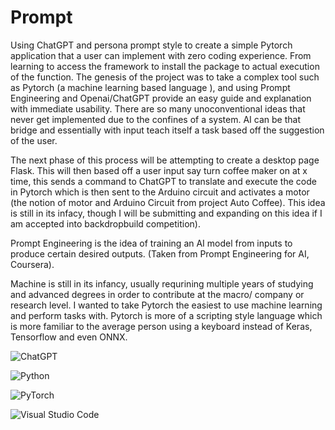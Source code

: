 # Prompt
Using ChatGPT and persona prompt style to create a simple Pytorch application that a user can implement with zero coding experience. From learning to access the framework to install the package to actual execution of the function. The genesis of the project was to take a complex tool such as Pytorch (a machine learning based language ), and using Prompt Engineering and Openai/ChatGPT provide an easy guide and explanation with immediate usability. There are so many unoconventional ideas that never get implemented due to the confines of a system. AI can be that bridge and essentially with input teach itself a task based off the suggestion of the user. 

The next phase of this process will be attempting to create a desktop page Flask. This will then based off a user input say turn coffee maker on at x time, this sends a command to ChatGPT to translate and execute the code in Pytorch which is then sent to the Arduino circuit and activates a motor (the notion of motor and Arduino Circuit from project Auto Coffee). This idea is still in its infacy, though I will be submitting and expanding on this idea if I am accepted into backdropbuild competition).  

Prompt Engineering is the idea of training an AI model from inputs to produce certain desired outputs. (Taken from Prompt Engineering for AI, Coursera). 

Machine is still in its infancy, usually requrining multiple years of studying and advanced degrees in order to contribute at the macro/ company or research level. I wanted to take Pytorch the easiest to use machine learning and perform tasks with. Pytorch is more of a scripting style language which is more familiar to the average person using a keyboard instead of Keras, Tensorflow and even ONNX. 

![ChatGPT](https://img.shields.io/badge/chatGPT-74aa9c?style=for-the-badge&logo=openai&logoColor=white)


![Python](https://img.shields.io/badge/python-3670A0?style=for-the-badge&logo=python&logoColor=ffdd54)


![PyTorch](https://img.shields.io/badge/PyTorch-%23EE4C2C.svg?style=for-the-badge&logo=PyTorch&logoColor=white)


![Visual Studio Code](https://img.shields.io/badge/Visual%20Studio%20Code-0078d7.svg?style=for-the-badge&logo=visual-studio-code&logoColor=white)

